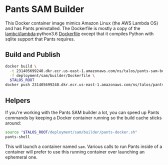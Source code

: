 # Pants SAM Builder

This Docker container image mimics Amazon Linux (the AWS Lambda OS) and has Pants preinstalled. The Dockerfile is mostly a copy of the [lambci/lambda](https://hub.docker.com/r/lambci/lambda):python3.6 [Dockerfile](https://github.com/lambci/docker-lambda/blob/master/python3.6/build/Dockerfile) except that it compiles Python with sqlite support that Pants requires.

## Build and Publish
```bash
docker build \
  -t 231405699240.dkr.ecr.us-east-1.amazonaws.com/ns/talos/pants-sam-builder:latest \
  -f deployment/sam/builder/Dockerfile \
  $TALOS_ROOT
docker push 231405699240.dkr.ecr.us-east-1.amazonaws.com/ns/talos/pants-sam-builder:latest
```

## Helpers
If you're working with the Pants SAM builder a lot, you can speed up Pants commands by keeping a Docker container running so the build cache sticks around:
```bash
source "$TALOS_ROOT/deployment/sam/builder/pants-docker.sh"
pants-shell
```
This will launch a container named `sam`. Various calls to run Pants inside of a container will prefer to use this running container over launching an ephemeral one.
